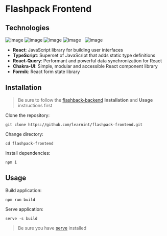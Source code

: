 # Flashpack Frontend

## Technologies

![image](https://user-images.githubusercontent.com/37840393/115788745-0c30a780-a392-11eb-90bb-c0b9d893c9a5.png)
![image](https://user-images.githubusercontent.com/37840393/115789346-fff91a00-a392-11eb-83cf-93367aa4f188.png)
![image](https://user-images.githubusercontent.com/37840393/115789195-be686f00-a392-11eb-8d60-ef4b7ebe7b83.png)
![image](https://user-images.githubusercontent.com/37840393/115789730-96c5d680-a393-11eb-80d4-ed80e63da671.png) &nbsp;
![image](https://user-images.githubusercontent.com/37840393/115789558-52d2d180-a393-11eb-82af-968eb7b5295c.png)

- **React**: JavaScript library for building user interfaces
- **TypeScript**: Superset of JavaScript that adds static type definitions
- **React-Query**: Performant and powerful data synchronization for React
- **Chakra-UI**: Simple, modular and accessible React component library
- **Formik**: React form state library

## Installation
> Be sure to follow the [flashback-backend](https://github.com/learnint/flashpack-backend) **Installation** and **Usage** instructions first

Clone the repository:
```
git clone https://github.com/learnint/flashpack-frontend.git
```
Change directory:
```
cd flashpack-frontend
```
Install dependencies:
```
npm i
```

## Usage

Build application:
```
npm run build
```

Serve application:
```
serve -s build
```
> Be sure you have [serve](https://www.npmjs.com/package/serve) installed
